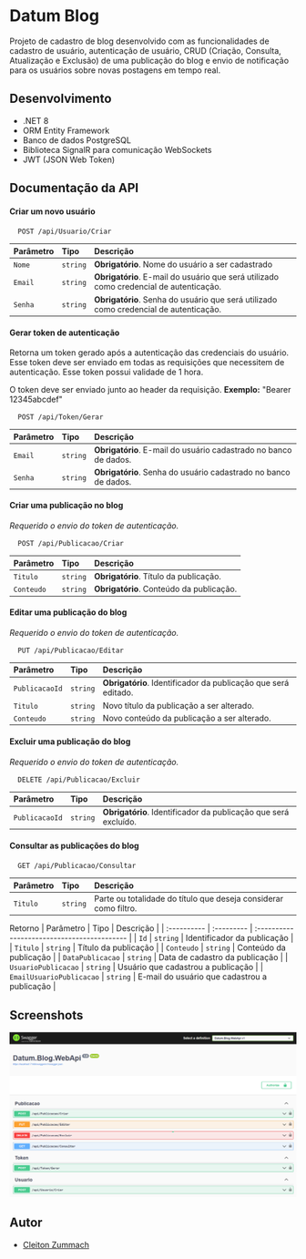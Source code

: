 
# Datum Blog

Projeto de cadastro de blog desenvolvido com as funcionalidades de cadastro de usuário, autenticação de usuário, CRUD (Criação, Consulta, Atualização e Exclusão) de uma publicação do blog e envio de notificação para os usuários sobre novas postagens em tempo real.


## Desenvolvimento

- .NET 8
- ORM Entity Framework
- Banco de dados PostgreSQL
- Biblioteca SignalR para comunicação WebSockets
- JWT (JSON Web Token)

## Documentação da API

#### Criar um novo usuário

```http
  POST /api/Usuario/Criar
```

| Parâmetro   | Tipo       | Descrição                           |
| :---------- | :--------- | :---------------------------------- |
| `Nome` | `string` | **Obrigatório**. Nome do usuário a ser cadastrado |
| `Email` | `string` | **Obrigatório**. E-mail do usuário que será utilizado como credencial de autenticação. |
| `Senha` | `string` | **Obrigatório**. Senha do usuário que será utilizado como credencial de autenticação. |

#### Gerar token de autenticação
Retorna um token gerado após a autenticação das credenciais do usuário. Esse token deve ser enviado em todas as requisições que necessitem de autenticação. Esse token possui validade de 1 hora.

O token deve ser enviado junto ao header da requisição.
**Exemplo:** "Bearer 12345abcdef"

```http
  POST /api/Token/Gerar
```

| Parâmetro   | Tipo       | Descrição                                   |
| :---------- | :--------- | :------------------------------------------ |
| `Email`      | `string` | **Obrigatório**. E-mail do usuário cadastrado no banco de dados. |
| `Senha`      | `string` | **Obrigatório**. Senha do usuário cadastrado no banco de dados. |

#### Criar uma publicação no blog
*Requerido o envio do token de autenticação.*

```http
  POST /api/Publicacao/Criar
```

| Parâmetro   | Tipo       | Descrição                                   |
| :---------- | :--------- | :------------------------------------------ |
| `Titulo`      | `string` | **Obrigatório**. Título da publicação. |
| `Conteudo`      | `string` | **Obrigatório**. Conteúdo da publicação. |

#### Editar uma publicação do blog
*Requerido o envio do token de autenticação.*

```http
  PUT /api/Publicacao/Editar
```

| Parâmetro   | Tipo       | Descrição                                   |
| :---------- | :--------- | :------------------------------------------ |
| `PublicacaoId`      | `string` | **Obrigatório**. Identificador da publicação que será editado. |
| `Titulo`      | `string` | Novo título da publicação a ser alterado. |
| `Conteudo`      | `string` | Novo conteúdo da publicação a ser alterado. |

#### Excluir uma publicação do blog
*Requerido o envio do token de autenticação.*

```http
  DELETE /api/Publicacao/Excluir
```

| Parâmetro   | Tipo       | Descrição                                   |
| :---------- | :--------- | :------------------------------------------ |
| `PublicacaoId`      | `string` | **Obrigatório**. Identificador da publicação que será excluído. |

#### Consultar as publicações do blog

```http
  GET /api/Publicacao/Consultar
```

| Parâmetro   | Tipo       | Descrição                                   |
| :---------- | :--------- | :------------------------------------------ |
| `Titulo`      | `string` | Parte ou totalidade do título que deseja considerar como filtro. |

Retorno
| Parâmetro   | Tipo       | Descrição                                   |
| :---------- | :--------- | :------------------------------------------ |
| `Id`      | `string` | Identificador da publicação |
| `Titulo`      | `string` | Título da publicação |
| `Conteudo`      | `string` | Conteúdo da publicação |
| `DataPublicacao`      | `string` | Data de cadastro da publicação |
| `UsuarioPublicacao`      | `string` | Usuário que cadastrou a publicação |
| `EmailUsuarioPublicacao`      | `string` | E-mail do usuário que cadastrou a publicação |

## Screenshots

![App Screenshot](https://github.com/cleitonzummach/datumblog/blob/main/Datum.Blog.WebApi/PrintSwagger.PNG)


## Autor

- [Cleiton Zummach](https://www.github.com/cleitonzummach)

